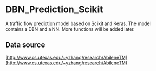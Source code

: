 # DBN_Prediction_Scikit
A traffic flow prediction model based on Scikit and Keras. The model contains a DBN and a NN. More functions will be added later.
## Data source
[http://www.cs.utexas.edu/~yzhang/research/AbileneTM](http://www.cs.utexas.edu/~yzhang/research/AbileneTM)
